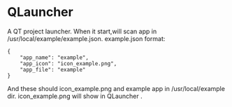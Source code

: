 # QLauncher
A QT project launcher.
When it start,will scan app  in /usr/local/example/example.json.
example.json format:

    {
        "app_name": "example",
        "app_icon": "icon_example.png",
        "app_file": "example"
    }

And these should icon_example.png and example app in /usr/local/example dir.
icon_example.png will show in QLauncher .
